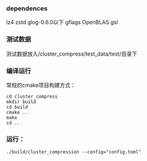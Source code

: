 ### dependences
lz4 zstd glog-0.6.0以下 gflags OpenBLAS gsl

### 测试数据
测试数据放入/cluster_compress/test_data/test/目录下

### 编译运行 
常规的cmake项目构建方式：
```
cd cluster_compress
mkdir build
cd build
cmake ..
make
cd ..
```

### 运行：
```
./build/cluster_compression --config="config.toml"
```